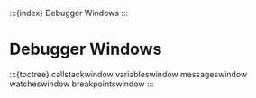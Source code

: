 :::{index} Debugger Windows
:::


# Debugger Windows

:::{toctree}
callstackwindow
variableswindow
messageswindow
watcheswindow
breakpointswindow
:::
